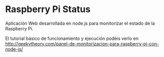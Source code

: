 Raspberry Pi Status
===================

Aplicación Web desarrollada en node.js para monitorizar el estado de la Raspberry Pi.

El tutorial básico de funcionamiento y ejecución podéis verlo en http://geekytheory.com/panel-de-monitorizacion-para-raspberry-pi-con-node-js/
